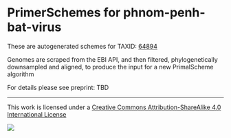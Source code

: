 # PrimerSchemes for phnom-penh-bat-virus

These are autogenerated schemes for TAXID: [64894](https://www.ncbi.nlm.nih.gov/Taxonomy/Browser/wwwtax.cgi?mode=Info&id=64894&lvl=3&lin=f&keep=1&srchmode=1&unlock)

Genomes are scraped from the EBI API, and then filtered, phylogenetically downsampled and aligned, to produce the input for a new PrimalScheme algorithm

For details please see preprint: TBD

------------------------------------------------------------------------

This work is licensed under a [Creative Commons Attribution-ShareAlike 4.0 International License](http://creativecommons.org/licenses/by-sa/4.0/) 

![](https://i.creativecommons.org/l/by-sa/4.0/88x31.png)